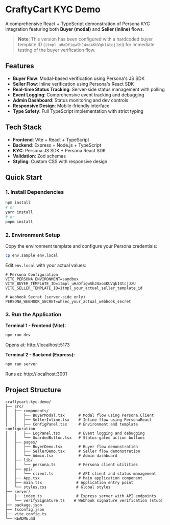 # CraftyCart KYC Demo

A comprehensive React + TypeScript demonstration of Persona KYC integration featuring both **Buyer (modal)** and **Seller (inline)** flows.

> **Note**: This version has been configured with a hardcoded buyer template ID (`itmpl_uHaDfigwShJ4xo4KUVqk14tcjJzU`) for immediate testing of the buyer verification flow.

## Features

- **Buyer Flow**: Modal-based verification using Persona's JS SDK
- **Seller Flow**: Inline verification using Persona's React SDK  
- **Real-time Status Tracking**: Server-side status management with polling
- **Event Logging**: Comprehensive event tracking and debugging
- **Admin Dashboard**: Status monitoring and dev controls
- **Responsive Design**: Mobile-friendly interface
- **Type Safety**: Full TypeScript implementation with strict typing

## Tech Stack

- **Frontend**: Vite + React + TypeScript
- **Backend**: Express + Node.js + TypeScript
- **KYC**: Persona JS SDK + Persona React SDK
- **Validation**: Zod schemas
- **Styling**: Custom CSS with responsive design

## Quick Start

### 1. Install Dependencies

```bash
npm install
# or
yarn install
# or
pnpm install
```

### 2. Environment Setup

Copy the environment template and configure your Persona credentials:

```bash
cp env.sample env.local
```

Edit `env.local` with your actual values:

```env
# Persona Configuration
VITE_PERSONA_ENVIRONMENT=sandbox
VITE_BUYER_TEMPLATE_ID=itmpl_uHaDfigwShJ4xo4KUVqk14tcjJzU
VITE_SELLER_TEMPLATE_ID=itmpl_your_actual_seller_template_id

# Webhook Secret (server-side only)
PERSONA_WEBHOOK_SECRET=whsec_your_actual_webhook_secret
```

### 3. Run the Application

**Terminal 1 - Frontend (Vite):**
```bash
npm run dev
```
Opens at: http://localhost:5173

**Terminal 2 - Backend (Express):**
```bash
npm run server
```
Runs at: http://localhost:3001

## Project Structure

```
craftycart-kyc-demo/
├── src/
│   ├── components/
│   │   ├── BuyerModal.tsx      # Modal flow using Persona.Client
│   │   ├── SellerInline.tsx    # Inline flow using PersonaReact
│   │   ├── ConfigPanel.tsx     # Environment and template configuration
│   │   ├── LogPanel.tsx        # Event logging and debugging
│   │   └── GuardedButton.tsx   # Status-gated action buttons
│   ├── pages/
│   │   ├── BuyerDemo.tsx       # Buyer flow demonstration
│   │   ├── SellerDemo.tsx      # Seller flow demonstration
│   │   └── Admin.tsx           # Admin dashboard
│   ├── lib/
│   │   └── persona.ts          # Persona client utilities
│   ├── api/
│   │   └── client.ts           # API client and status management
│   ├── App.tsx                 # Main application component
│   ├── main.tsx               # Application entry point
│   └── styles.css             # Global styles
├── server/
│   ├── index.ts               # Express server with API endpoints
│   └── verifySignature.ts    # Webhook signature verification (stub)
├── package.json
├── tsconfig.json
├── vite.config.ts
└── README.md
```